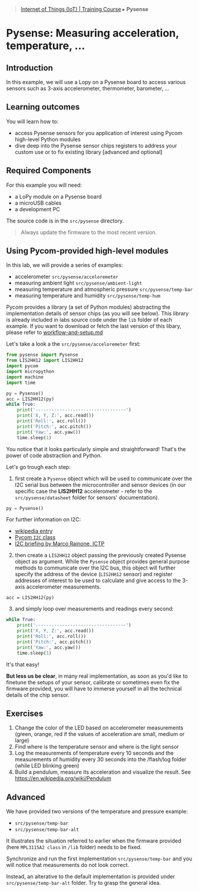 > [Internet of Things (IoT) | Training Course](pysense.md) ▸ **Pysense**

# Pysense: Measuring acceleration, temperature, ...

## Introduction
In this example, we will use a Lopy on a Pysense board to access various sensors such as 3-axis accelerometer, thermometer, barometer, ...


## Learning outcomes

You will learn how to:
* access Pysense sensors for you application of interest using Pycom high-level Python modules
* dive deep into the Pysense sensor chips registers to address your custom use or to fix existing library [advanced and optional]

## Required Components

For this example you will need:

- a LoPy module on a Pysense board
- a microUSB cables
- a development PC

The source code is in the `src/pysense` directory.

> Always update the firmware to the most recent version.

## Using Pycom-provided high-level modules

In this lab, we will provide a series of examples:

* accelerometer `src/pysense/acceloremeter`
* measuring ambient light `src/pysense/ambient-light`
* measuring temperature and atmospheric pressure `src/pysense/temp-bar`
* measuring temperature and humidity `src/pysense/temp-hum` 

Pycom provides a library (a set of Python modules) abstracting the implementation details of sensor chips (as you will see below). This library is already included in labs source code under the `lib` folder of each example. If you want to download or fetch the last version of this libary, please refer to [workflow-and-setup.md](workflow-and-setup.md)

Let's take a look a the  `src/pysense/acceloremeter` first:

```python
from pysense import Pysense
from LIS2HH12 import LIS2HH12
import pycom
import micropython
import machine
import time

py = Pysense()
acc = LIS2HH12(py)
while True:
    print('----------------------------------')
    print('X, Y, Z:', acc.read())
    print('Roll:', acc.roll())
    print('Pitch:', acc.pitch())
    print('Yaw:', acc.yaw())
    time.sleep(1)
```

You notice that it looks particularly simple and straightforward! That's the power of code abstraction and Python. 

Let's go trough each step:

1. first create a `Pysense` object which will be used to communicate over the I2C serial bus between the microcontroller and sensor devices (in our specific case the **LIS2HH12** accelerometer - refer to the `src/pysense/datasheet` folder for sensors' documentation). 

```python
py = Pysense()
```

For further information on I2C:
* [wikipedia entry](https://en.wikipedia.org/wiki/I%C2%B2C)
* [Pycom `I2C` class](https://docs.pycom.io/pycom_esp32/library/machine.I2C.html)
* [I2C briefing by Marco Rainone, ICTP](references/i2csensors.pdf)

2. then create a `LIS2HH12` object passing the previously created Pysense object as argument. While the `Pysense` object provides general purpose methods to communicate over the I2C bus, this object will further specify the address of the device (`LIS2HH12` sensor) and register addresses of interest to be used to calculate and give access to the 3-axis accelerometer measurements.

`acc = LIS2HH12(py)`

3. and simply loop over measurements and readings every second:

```python
while True:
    print('----------------------------------')
    print('X, Y, Z:', acc.read())
    print('Roll:', acc.roll())
    print('Pitch:', acc.pitch())
    print('Yaw:', acc.yaw())
    time.sleep(1)
```

It's that easy!

**But less us be clear**, in many real implementation, as soon as you'd like to finetune the setups of your sensor, calibrate or sometimes even fix the firmware provided, you will have to immerse yourself in all the technical details of the chip sensor.

## Exercises

1. Change the color of the LED based on accelerometer measurements (green, orange, red if the values of acceleration are small, medium or large)
2. Find where is the temperature sensor and where is the light sensor
3. Log the measurements of temperature every 10 seconds and the measurements of humidity every 30 seconds into the /flash/log folder (while LED blinking green)
4. Build a pendulum, measure its acceleration and visualize the result. See https://en.wikipedia.org/wiki/Pendulum 

## Advanced

We have provided two versions of the temperature and pressure example:
* `src/pysense/temp-bar` 
* `src/pysense/temp-bar-alt` 

It illustrates the situation referred to earlier when the firmware provided (here `MPL3115A2 class` in `/lib` folder) needs to be fixed.

Synchronize and run the first implementation `src/pysense/temp-bar` and you will notice that measurements do not look correct.

Instead, an alterative to the default implementation is provided under `src/pysense/temp-bar-alt` folder. Try to grasp the general idea.
